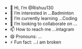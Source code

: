 - 👋 Hi, I’m @Rishuu130
- 👀 I’m interested in ...Badminton
- 🌱 I’m currently learning ...Coding
- 💞️ I’m looking to collaborate on ...
- 📫 How to reach me ...intagram
- 😄 Pronouns: ...
- ⚡ Fun fact: ...i am broken

<!---
Rishuu130/Rishuu130 is a ✨ special ✨ repository because its `README.md` (this file) appears on your GitHub profile.
You can click the Preview link to take a look at your changes.
--->
